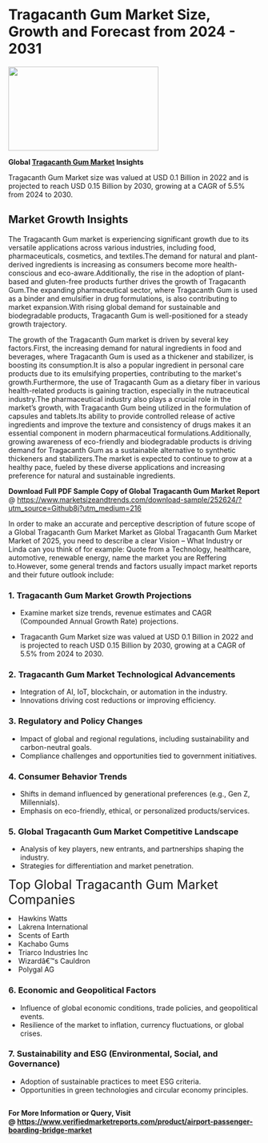<H1>Tragacanth Gum Market Size, Growth and Forecast from 2024 - 2031</H1><img class="aligncenter size-medium wp-image-584254" src="https://thirdeyenews.in/wp-content/uploads/2024/09/Global-Market-Research-300x168.jpeg" alt="" width="300" height="168" /><p><strong>Global&nbsp;<a href="https://www.marketsizeandtrends.com/download-sample/252624/?utm_source=Github8j?utm_medium=216">Tragacanth Gum Market</a> Insights</strong></p><p>Tragacanth Gum Market size was valued at USD 0.1 Billion in 2022 and is projected to reach USD 0.15 Billion by 2030, growing at a CAGR of 5.5% from 2024 to 2030.</p><p><h2>Market Growth Insights</h2> <p>The Tragacanth Gum market is experiencing significant growth due to its versatile applications across various industries, including food, pharmaceuticals, cosmetics, and textiles.The demand for natural and plant-derived ingredients is increasing as consumers become more health-conscious and eco-aware.Additionally, the rise in the adoption of plant-based and gluten-free products further drives the growth of Tragacanth Gum.The expanding pharmaceutical sector, where Tragacanth Gum is used as a binder and emulsifier in drug formulations, is also contributing to market expansion.With rising global demand for sustainable and biodegradable products, Tragacanth Gum is well-positioned for a steady growth trajectory.</p> <p>The growth of the Tragacanth Gum market is driven by several key factors.First, the increasing demand for natural ingredients in food and beverages, where Tragacanth Gum is used as a thickener and stabilizer, is boosting its consumption.It is also a popular ingredient in personal care products due to its emulsifying properties, contributing to the market's growth.Furthermore, the use of Tragacanth Gum as a dietary fiber in various health-related products is gaining traction, especially in the nutraceutical industry.The pharmaceutical industry also plays a crucial role in the market’s growth, with Tragacanth Gum being utilized in the formulation of capsules and tablets.Its ability to provide controlled release of active ingredients and improve the texture and consistency of drugs makes it an essential component in modern pharmaceutical formulations.Additionally, growing awareness of eco-friendly and biodegradable products is driving demand for Tragacanth Gum as a sustainable alternative to synthetic thickeners and stabilizers.The market is expected to continue to grow at a healthy pace, fueled by these diverse applications and increasing preference for natural and sustainable ingredients.</p> <p><span class=""><strong>Download Full PDF Sample Copy of Global Tragacanth Gum Market Report</strong> @ <a href="https://www.marketsizeandtrends.com/download-sample/252624/?utm_source=Github8j?utm_medium=216" target="_blank">https://www.marketsizeandtrends.com/download-sample/252624/?utm_source=Github8j?utm_medium=216</a></span></p><p>In order to make an accurate and perceptive description of future scope of a Global&nbsp;Tragacanth Gum Market Market as Global&nbsp;Tragacanth Gum Market Market of 2025, you need to describe a clear Vision &ndash; What Industry or Linda can you think of for example: Quote from a Technology, healthcare, automotive, renewable energy, name the market you are Reffering to.However, some general trends and factors usually impact market reports and their future outlook include:</p><h3>1.&nbsp;<strong>Tragacanth Gum Market Growth Projections</strong></h3><ul><li>Examine market size trends, revenue estimates and CAGR (Compounded Annual Growth Rate) projections.</li><li><p>Tragacanth Gum Market size was valued at USD 0.1 Billion in 2022 and is projected to reach USD 0.15 Billion by 2030, growing at a CAGR of 5.5% from 2024 to 2030.</p></li></ul><h3>2.&nbsp;<strong>Tragacanth Gum Market Technological Advancements</strong></h3><ul><li>Integration of AI, IoT, blockchain, or automation in the industry.</li><li>Innovations driving cost reductions or improving efficiency.</li></ul><h3>3.&nbsp;<strong>Regulatory and Policy Changes</strong></h3><ul><li>Impact of global and regional regulations, including sustainability and carbon-neutral goals.</li><li>Compliance challenges and opportunities tied to government initiatives.</li></ul><h3>4.&nbsp;<strong>Consumer Behavior Trends</strong></h3><ul><li>Shifts in demand influenced by generational preferences (e.g., Gen Z, Millennials).</li><li>Emphasis on eco-friendly, ethical, or personalized products/services.</li></ul><h3>5.&nbsp;<strong>Global Tragacanth Gum Market Competitive Landscape</strong></h3><ul><li>Analysis of key players, new entrants, and partnerships shaping the industry.</li><li>Strategies for differentiation and market penetration.</li></ul><p data-pm-slice="1 1 []"><span style="color: inherit; font-family: inherit; font-size: 25px;">Top Global Tragacanth Gum Market Companies</span></p><div class="" data-test-id=""><p><li>Hawkins Watts</li><li> Lakrena International</li><li> Scents of Earth</li><li> Kachabo Gums</li><li> Triarco Industries Inc</li><li> Wizardâ€™s Cauldron</li><li> Polygal AG</li></p></div><h3>6.&nbsp;<strong>Economic and Geopolitical Factors</strong></h3><ul><li>Influence of global economic conditions, trade policies, and geopolitical events.</li><li>Resilience of the market to inflation, currency fluctuations, or global crises.</li></ul><h3>7.&nbsp;<strong>Sustainability and ESG (Environmental, Social, and Governance)</strong></h3><ul><li>Adoption of sustainable practices to meet ESG criteria.</li><li>Opportunities in green technologies and circular economy principles.</li></ul><h2><strong style="font-size: 14px;">For More Information or Query, Visit @&nbsp;</strong><a style="background-color: #ffffff; font-size: 14px;" href="https://www.marketsizeandtrends.com/report/tragacanth-gum-market/" target="_blank">https://www.verifiedmarketreports.com/product/airport-passenger-boarding-bridge-market</a></h2>